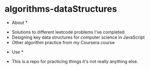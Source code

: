 # algorithms-dataStructures

* About *
- Solutions to different leetcode problems I've completed
- Designing key data structures for computer science in JavaScript
- Other algorithm practice from my Coursera course

* Use *
- This is a repo for practicing things it's not really anything else.